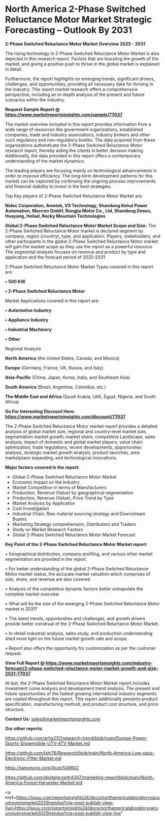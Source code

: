 # North America 2-Phase Switched Reluctance Motor Market Strategic Forecasting – Outlook By 2031

<Strong> 2-Phase Switched Reluctance Motor Market Overview 2025 - 2031</strong>

The rising technology in 2-Phase Switched Reluctance Motor Market is also depicted in this research report. Factors that are boosting the growth of the market, and giving a positive push to thrive in the global market is explained in detail.

Furthermore, the report highlights on emerging trends, significant drivers, challenges, and opportunities, providing all necessary data for thriving in the industry. This report market research offers a comprehensive perspective, including an in-depth analysis of the present and future scenarios within the industry.

<strong>Request Sample Report @ <a href=https://www.marketreportsinsights.com/sample/77037>https://www.marketreportsinsights.com/sample/77037</a></strong>

The market overview included in this report provides information from a wide range of resources like government organizations, established companies, trade and industry associations, industry brokers and other such regulatory and non-regulatory bodies. The data acquired from these organizations authenticate the 2-Phase Switched Reluctance Motor research report, thereby aiding the clients in better decision making. Additionally, the data provided in this report offers a contemporary understanding of the market dynamics.

The leading players are focusing mainly on technological advancements in order to improve efficiency. The long-term development patterns for this market can be captured by continuing the ongoing process improvements and financial stability to invest in the best strategies.

Top Key players of 2-Phase Switched Reluctance Motor Market are:

<strong>Nidec Corporation, Ametek, VS Technology, Shandong Kehui Power Automation, Maccon GmbH, Rongjia Motor Co., Ltd, Shandong Desen, Huayang, Heliad, Rocky Mountain Technologies</strong>

<strong><b>Global 2-Phase Switched Reluctance Motor Market Scope and Size:</b></strong>
The 2-Phase Switched Reluctance Motor market is declared segment by company, region (country), type, and application. Players, stakeholders, and other participants in the global 2-Phase Switched Reluctance Motor market will gain the market scope as they use the report as a powerful resource. The segmental analysis focuses on revenue and product by type and application and the forecast period of 2025-2031.

2-Phase Switched Reluctance Motor Market Types covered in this report are:

<strong>• 500 KW

• 2-Phase Switched Reluctance Motor</strong>

Market Applications covered in this report are:

<strong>• Automotive Industry

• Appliance Industry

• Industrial Machinery

• Other</strong> 

Regional Analysis

<strong>North America</strong> (the United States, Canada, and Mexico)

<strong>Europe</strong> (Germany, France, UK, Russia, and Italy)

<strong>Asia-Pacific</strong> (China, Japan, Korea, India, and Southeast Asia)

<strong>South America</strong> (Brazil, Argentina, Colombia, etc.)

<strong>The Middle East and Africa</strong> (Saudi Arabia, UAE, Egypt, Nigeria, and South Africa)

<strong>Go For Interesting Discount Here: <a href=https://www.marketreportsinsights.com/discount/77037>https://www.marketreportsinsights.com/discount/77037</a></strong>

The 2-Phase Switched Reluctance Motor market report provides a detailed analysis of global market size, regional and country-level market size, segmentation market growth, market share, competitive Landscape, sales analysis, impact of domestic and global market players, value chain optimization, trade regulations, recent developments, opportunities analysis, strategic market growth analysis, product launches, area marketplace expanding, and technological innovations.

<strong><b>Major factors covered in the report:</b></strong>
<ul>
  <li>Global 2-Phase Switched Reluctance Motor Market </li>
  <li>Economic Impact on the Industry</li>
  <li>Market Competition in terms of Manufacturers</li>
  <li>Production, Revenue (Value) by geographical segmentation</li>
  <li>Production, Revenue (Value), Price Trend by Type</li>
  <li>Market Analysis by Application</li>
  <li>Cost Investigation</li>
  <li>Industrial Chain, Raw material sourcing strategy and Downstream Buyers</li>
  <li>Marketing Strategy comprehension, Distributors and Traders</li>
  <li>Study on Market Research Factors</li>
  <li>Global 2-Phase Switched Reluctance Motor Market Forecast</li>
</ul>

<strong><b>Key Point of the 2-Phase Switched Reluctance Motor Market report:</b></strong>

• Geographical distribution, company profiling, and various other market segmentation are provided in the report.

• For better understanding of the global 2-Phase Switched Reluctance Motor market status, the accurate market valuation which comprises of size, share, and revenue are also covered.

• Analysis of the competitive dynamic factors better extrapolate the complete market overview

• What will be the size of the emerging 2-Phase Switched Reluctance Motor market in 2031?

• The latest trends, opportunities and challenges, and growth drivers provide better construal of the 2-Phase Switched Reluctance Motor Market.

• In-detail industrial analysis, sales study, and production understanding shed more light on the future market growth rate and scope.

• Report also offers the opportunity for customization as per the customer request.

<strong><b>View Full Report @ <a href=https://www.marketreportsinsights.com/industry-forecast/2-phase-switched-reluctance-motor-market-growth-and-size-2021-77037>https://www.marketreportsinsights.com/industry-forecast/2-phase-switched-reluctance-motor-market-growth-and-size-2021-77037</a></b></strong>


At last, the 2-Phase Switched Reluctance Motor Market report includes investment come analysis and development trend analysis. The present and future opportunities of the fastest growing international industry segments are coated throughout this report. This report additionally presents product specification, manufacturing method, and product cost structure, and price structure.

<strong>Contact Us:</strong>
sales@marketreportsinsights.com

<strong>Our other reports:</strong>

<a href=https://github.com/arha237/research-trend/blob/main/Europe-Power-Sports-Snowmobile-UTV-ATV-Market.md>https://github.com/arha237/research-trend/blob/main/Europe-Power-Sports-Snowmobile-UTV-ATV-Market.md</a>

<a href=https://github.com/Ishi78/Research/blob/main/North-America-Low-pass-Electronic-Filter-Market.md>https://github.com/Ishi78/Research/blob/main/North-America-Low-pass-Electronic-Filter-Market.md</a>

<a href=https://tanomuno.com/illust/549602>https://tanomuno.com/illust/549602</a>

<a href=https://github.com/digitalgrowth4347/marketing-report/blob/main/North-America-Forest-Harvester-Market.md>https://github.com/digitalgrowth4347/marketing-report/blob/main/North-America-Forest-Harvester-Market.md</a>

<a href=https://issuu.com/reportsinsights24/docs/northamericalaboratoryvacuumovensmarket2025trendsa?cta=post-publish-view-live>https://issuu.com/reportsinsights24/docs/northamericalaboratoryvacuumovensmarket2025trendsa?cta=post-publish-view-live</a>"
